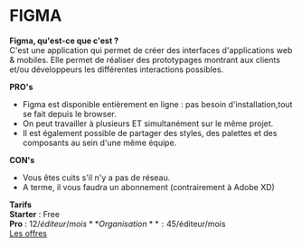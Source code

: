# FIGMA

**Figma, qu'est-ce que c'est ?**  
C'est une application qui permet de créer des interfaces d'applications web & mobiles. Elle permet de réaliser des prototypages montrant aux clients et/ou développeurs les différentes interactions possibles.

**PRO's**

- Figma est disponible entièrement en ligne : pas besoin d'installation,tout se fait depuis le browser.
- On peut travailler à plusieurs ET simultanément sur le même projet.
- Il est également possible de partager des styles, des palettes et des composants au sein d'une même équipe.

**CON's**

- Vous êtes cuits s'il n'y a pas de réseau.
- A terme, il vous faudra un abonnement (contrairement à Adobe XD)

**Tarifs**  
**Starter** : Free  
**Pro** : 12$/éditeur/mois  
    **Organisation** : 45$/éditeur/mois  
[Les offres](https://www.figma.com/pricing/)
